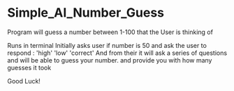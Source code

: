 # Simple_AI_Number_Guess
Program will guess a number between 1-100 that the User is thinking of


Runs in terminal 
Initially asks user if number is 50 and ask the user to respond : 'high' 'low' 'correct'
And from their it will ask a series of questions and will be able to guess your number. and provide you with how many guesses it took

Good Luck!
